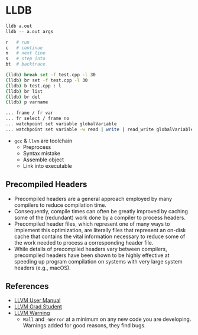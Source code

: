 # LLDB

```bash
lldb a.out
lldb -- a.out args

r   # run
c   # continue
n   # next line
s   # step into
bt  # backtrace

(lldb) break set -f test.cpp -l 30
(lldb) br set -f test.cpp -l 30
(lldb) b test.cpp : l
(lldb) br list
(lldb) br del
(lldb) p varname

... frame / fr var
... fr select / frame no
... watchpoint set variable globalVariable
... watchpoint set variable -w read | write | read_write globalVariable
```

- `gcc` & `llvm` are toolchain
    - Preprocess
    - Syntax mistake
    - Assemble object
    - Link into executable

## Precompiled Headers

- Precompiled headers are a general approach employed by many compilers to reduce compilation time.
- Consequently, compile times can often be greatly improved by caching some of the (redundant) work done by a compiler to process headers. 
- Precompiled header files, which represent one of many ways to implement this optimization, are literally files that represent an on-disk cache that contains the vital information necessary to reduce some of the work needed to process a corresponding header file. 
- While details of precompiled headers vary between compilers, precompiled headers have been shown to be highly effective at speeding up program compilation on systems with very large system headers (e.g., macOS).


## References
- [LLVM User Manual](https://clang.llvm.org/docs/UsersManual.html#terminology)
- [LLVM Grad Student](http://www.cs.cornell.edu/~asampson/blog/llvm.html)
- [LLVM Warning](https://softwareengineering.stackexchange.com/questions/122608/clang-warning-flags-for-objective-c-development/124574#124574)
    - `Wall` and `-Werror` at a minimum on any new code you are developing. Warnings added for good reasons, they find bugs.